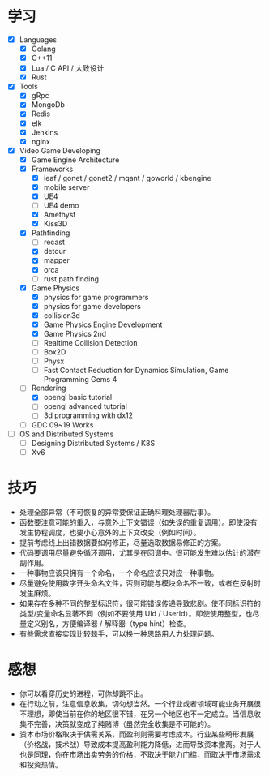# 学习

- [x] Languages
    - [x] Golang
    - [x] C++11
    - [x] Lua / C API / 大致设计
    - [x] Rust
- [x] Tools
    - [x] gRpc
    - [x] MongoDb
    - [x] Redis
    - [x] elk
    - [x] Jenkins
    - [x] nginx
- [x] Video Game Developing
    - [x] Game Engine Architecture
    - [x] Frameworks
        - [x] leaf / gonet / gonet2 / mqant / goworld / kbengine
        - [x] mobile server
        - [x] UE4
        - [ ] UE4 demo
        - [x] Amethyst
        - [x] Kiss3D
    - [x] Pathfinding
        - [ ] recast
        - [x] detour
        - [x] mapper
        - [x] orca
        - [ ] rust path finding
    - [x] Game Physics
        - [x] physics for game programmers
        - [x] physics for game developers
        - [x] collision3d
        - [x] Game Physics Engine Development
        - [x] Game Physics 2nd
        - [ ] Realtime Collision Detection
        - [ ] Box2D
        - [ ] Physx
        - [ ] Fast Contact Reduction for Dynamics Simulation, Game Programming Gems 4
    - [ ] Rendering
        - [x] opengl basic tutorial
        - [ ] opengl advanced tutorial
        - [ ] 3d programming with dx12
    - [ ] GDC 09~19 Works
- [ ] OS and Distributed Systems
    - [ ] Designing Distributed Systems / K8S
    - [ ] Xv6

# 技巧

- 处理全部异常（不可恢复的异常要保证正确料理处理器后事）。
- 函数要注意可能的重入，与意外上下文错误（如失误的重复调用）。即使没有发生协程调度，也要小心意外的上下文改变（例如时间）。
- 提前考虑线上出错数据要如何修正，尽量选取数据易修正的方案。
- 代码要调用尽量避免循环调用，尤其是在回调中。很可能发生难以估计的潜在副作用。
- 一种事物应该只拥有一个命名，一个命名应该只对应一种事物。
- 尽量避免使用数字开头命名文件，否则可能与模块命名不一致，或者在反射时发生麻烦。
- 如果存在多种不同的整型标识符，很可能错误传递导致悲剧。使不同标识符的类型/变量命名显著不同（例如不要使用 UId / UserId）。即使使用整型，也尽量定义别名，方便编译器 / 解释器（type hint）检查。
- 有些需求直接实现比较棘手，可以换一种思路用人力处理问题。

# 感想

- 你可以看穿历史的进程，可你却跳不出。
- 在行动之前，注意信息收集，切勿想当然。一个行业或者领域可能业务开展很不理想，即使当前在你的地区很不错，在另一个地区也不一定成立。当信息收集不完善，决策就变成了纯赌博（虽然完全收集是不可能的）。
- 资本市场价格取决于供需关系，而盈利则需要考虑成本。行业某些畸形发展（价格战，技术战）导致成本提高盈利能力降低，进而导致资本撤离。对于人也是同理，你在市场出卖劳务的价格，不取决于能力门槛，而取决于市场需求和投资热情。